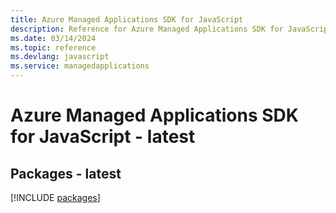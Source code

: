 ```yaml
---
title: Azure Managed Applications SDK for JavaScript
description: Reference for Azure Managed Applications SDK for JavaScript
ms.date: 03/14/2024
ms.topic: reference
ms.devlang: javascript
ms.service: managedapplications
---
```

# Azure Managed Applications SDK for JavaScript - latest
## Packages - latest
[!INCLUDE [packages](managed-applications-index.md)]